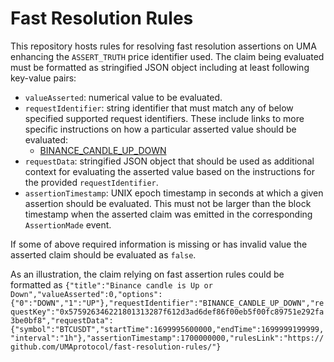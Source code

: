 # Fast Resolution Rules

This repository hosts rules for resolving fast resolution assertions on UMA enhancing the `ASSERT_TRUTH` price identifier used. The claim being evaluated must be formatted as stringified JSON object including at least following key-value pairs:
- `valueAsserted`: numerical value to be evaluated.
- `requestIdentifier`: string identifier that must match any of below specified supported request identifiers. These include links to more specific instructions on how a particular asserted value should be evaluated:
  - [BINANCE_CANDLE_UP_DOWN](./polymarket/binance-candle-up-down.md)
- `requestData`: stringified JSON object that should be used as additional context for evaluating the asserted value based on the instructions for the provided `requestIdentifier`.
- `assertionTimestamp`: UNIX epoch timestamp in seconds at which a given assertion should be evaluated. This must not be larger than the block timestamp when the asserted claim was emitted in the corresponding `AssertionMade` event.

If some of above required information is missing or has invalid value the asserted claim should be evaluated as `false`.

As an illustration, the claim relying on fast assertion rules could be formatted as `{"title":"Binance candle is Up or Down","valueAsserted":0,"options":{"0":"DOWN","1":"UP"},"requestIdentifier":"BINANCE_CANDLE_UP_DOWN","requestKey":"0x575926346221801313287f612d3ad6def86f00eb5f00fc89751e292fa3be0bf8","requestData":{"symbol":"BTCUSDT","startTime":1699995600000,"endTime":1699999199999,"interval":"1h"},"assertionTimestamp":1700000000,"rulesLink":"https://github.com/UMAprotocol/fast-resolution-rules/"}`

